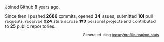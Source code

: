 Joined Github **9** years ago.

Since then I pushed **2686** commits, opened **34** issues, submitted **101** pull requests, received **624** stars across **199** personal projects and contributed to **25** public repositories.

<p align="right"><sub>Generated using <a href="https://github.com/marketplace/actions/profile-readme-stats">teoxoy/profile-readme-stats</a></sub></p>
